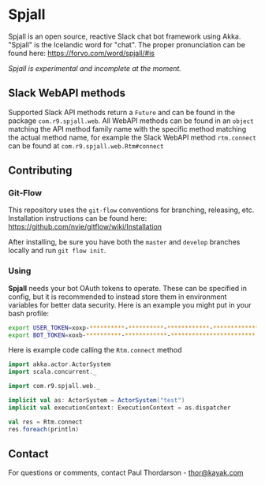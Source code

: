 # Spjall
Spjall is an open source, reactive Slack chat bot framework using Akka. "Spjall" is the Icelandic word for "chat".
The proper pronunciation can be found here: https://forvo.com/word/spjall/#is

_*Spjall is experimental and incomplete at the moment.*_

## Slack WebAPI methods
Supported Slack API methods return a `Future` and can be found in the package `com.r9.spjall.web`. All WebAPI
methods can be found in an `object` matching the API method family name with the specific method matching the actual
method name, for example the Slack WebAPI method `rtm.connect` can be found at `com.r9.spjall.web.Rtm#connect`

## Contributing

### Git-Flow
This repository uses the `git-flow` conventions for branching, releasing, etc. Installation instructions can be found
here: https://github.com/nvie/gitflow/wiki/Installation

After installing, be sure you have both the `master` and `develop` branches locally and run `git flow init`.

### Using
**Spjall** needs your bot OAuth tokens to operate. These can be specified in config, but it is recommended to instead
store them in environment variables for better data security. Here is an example you might put in your bash profile:
```bash
export USER_TOKEN=xoxp-**********-**********-************-********************************
export BOT_TOKEN=xoxb-**********-************-************************
```

Here is example code calling the `Rtm.connect` method
```scala
import akka.actor.ActorSystem
import scala.concurrent._

import com.r9.spjall.web._

implicit val as: ActorSystem = ActorSystem("test")
implicit val executionContext: ExecutionContext = as.dispatcher

val res = Rtm.connect
res.foreach(println)
```

## Contact
For questions or comments, contact Paul Thordarson - thor@kayak.com
